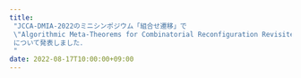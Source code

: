 ```yaml
---
title:
 "JCCA-DMIA-2022のミニシンポジウム「組合せ遷移」で
 \"Algorithmic Meta-Theorems for Combinatorial Reconfiguration Revisited\"
 について発表しました．
 "
date: 2022-08-17T10:00:00+09:00
---
```


